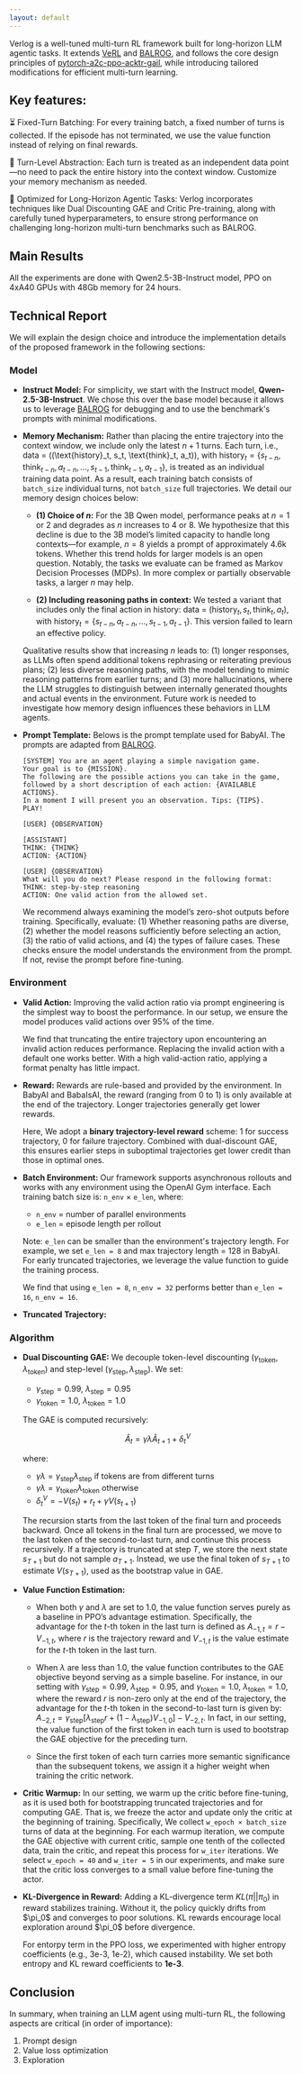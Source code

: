 ```yaml
---
layout: default
---
```


Verlog is a well-tuned multi-turn RL framework built for long-horizon LLM agentic tasks. It extends [VeRL](https://github.com/volcengine/verl) and [BALROG](https://github.com/balrog-ai/BALROG), and follows the core design principles of [pytorch-a2c-ppo-acktr-gail](https://github.com/ikostrikov/pytorch-a2c-ppo-acktr-gail), while introducing tailored modifications for efficient multi-turn learning.

## Key features:  

⏳ Fixed-Turn Batching: For every training batch, a fixed number of turns is collected. If the episode has not terminated, we use the value function instead of relying on final rewards. 

🧠 Turn-Level Abstraction: Each turn is treated as an independent data point—no need to pack the entire history into the context window. Customize your memory mechanism as needed. 

🚀 Optimized for Long-Horizon Agentic Tasks: Verlog incorporates techniques like Dual Discounting GAE and Critic Pre-training, along with carefully tuned hyperparameters, to ensure strong performance on challenging long-horizon multi-turn benchmarks such as BALROG.

## Main Results

All the experiments are done with Qwen2.5-3B-Instruct model, PPO on 4xA40 GPUs with 48Gb memory for 24 hours.



## Technical Report

We will explain the design choice and introduce the implementation details of the proposed framework in the following sections:

### Model

* **Instruct Model:**
    For simplicity, we start with the Instruct model, **Qwen-2.5-3B-Instruct**. We chose this over the base model because it allows us to leverage [BALROG](https://github.com/balrog-ai/BALROG) for debugging and to use the benchmark's prompts with minimal modifications.

* **Memory Mechanism:**
    Rather than placing the entire trajectory into the context window, we include only the latest $n+1$ turns. Each turn, i.e., data = \((\text{history}_t, s_t, \text{think}_t, a_t)\), with $\text{history}_t = \{s_{t-n}, \text{think}_{t-n}, a_{t-n}, ..., s_{t-1}, \text{think}_{t-1}, a_{t-1}\}$, is treated as an individual training data point. As a result, each training batch consists of `batch_size` individual turns, not `batch_size` full trajectories. We detail our memory design choices below:

    * **(1) Choice of $n$:**
    For the 3B Qwen model, performance peaks at $n = 1$ or $2$ and degrades as $n$ increases to $4$ or $8$. We hypothesize that this decline is due to the 3B model’s limited capacity to handle long contexts—for example, $n = 8$ yields a prompt of approximately 4.6k tokens. Whether this trend holds for larger models is an open question. Notably, the tasks we evaluate can be framed as Markov Decision Processes (MDPs). In more complex or partially observable tasks, a larger $n$ may help.

    * **(2) Including reasoning paths in context:**
    We tested a variant that includes only the final action in history:
    data = $(\text{history}_t, s_t, \text{think}_t, a_t)$, with
    $\text{history}_t = \{s_{t-n}, a_{t-n}, ..., s_{t-1}, a_{t-1}\}$.
    This version failed to learn an effective policy.

    Qualitative results show that increasing $n$ leads to: (1) longer responses, as LLMs often spend additional tokens rephrasing or reiterating previous plans; (2) less diverse reasoning paths, with the model tending to mimic reasoning patterns from earlier turns; and (3) more hallucinations, where the LLM struggles to distinguish between internally generated thoughts and actual events in the environment. Future work is needed to investigate how memory design influences these behaviors in LLM agents.

* **Prompt Template:**
    Belows is the prompt template used for BabyAI. The prompts are adapted from [BALROG](https://github.com/balrog-ai/BALROG).
    ```
    [SYSTEM] You are an agent playing a simple navigation game. 
    Your goal is to {MISSION}. 
    The following are the possible actions you can take in the game, followed by a short description of each action: {AVAILABLE ACTIONS}. 
    In a moment I will present you an observation. Tips: {TIPS}.
    PLAY!
    ```
    ```
    [USER] {OBSERVATION}
    ```
    ```
    [ASSISTANT]
    THINK: {THINK}
    ACTION: {ACTION}
    ```
    ```
    [USER] {OBSERVATION}
    What will you do next? Please respond in the following format:
    THINK: step-by-step reasoning
    ACTION: One valid action from the allowed set.
    ```
    We recommend always examining the model’s zero-shot outputs before training. Specifically, evaluate: (1) Whether reasoning paths are diverse, (2) whether the model reasons sufficiently before selecting an action, (3) the ratio of valid actions, and (4) the types of failure cases. These checks ensure the model understands the environment from the prompt. If not, revise the prompt before fine-tuning.

### Environment

* **Valid Action:**
    Improving the valid action ratio via prompt engineering is the simplest way to boost the performance. In our setup, we ensure the model produces valid actions over 95% of the time.

    We find that truncating the entire trajectory upon encountering an invalid action reduces performance. Replacing the invalid action with a default one works better. With a high valid-action ratio, applying a format penalty has little impact.

* **Reward:**
    Rewards are rule-based and provided by the environment. In BabyAI and BabaIsAI, the reward (ranging from 0 to 1) is only available at the end of the trajectory. Longer trajectories generally get lower rewards.

    Here, We adopt a **binary trajectory-level reward** scheme: 1 for success trajectory, 0 for failure trajectory. Combined with dual-discount GAE, this ensures earlier steps in suboptimal trajectories get lower credit than those in optimal ones.

* **Batch Environment:**
    Our framework supports asynchronous rollouts and works with any environment using the OpenAI Gym interface. Each training batch size is: `n_env` × `e_len`, where:
    * `n_env` = number of parallel environments
    * `e_len` = episode length per rollout

    Note: `e_len` can be smaller than the environment's trajectory length. For example, we set `e_len = 8` and max trajectory length = 128 in BabyAI. For early truncated trajectories, we leverage the value function to guide the training process.

    We find that using `e_len = 8`, `n_env = 32` performs better than `e_len = 16`, `n_env = 16`.

* **Truncated Trajectory:**
    

### Algorithm

* **Dual Discounting GAE:**
    We decouple token-level discounting $(\gamma_{\text{token}}, \lambda_{\text{token}})$ and step-level $(\gamma_{\text{step}}, \lambda_{\text{step}})$. We set:

    * $\gamma_{\text{step}} = 0.99$, $\lambda_{\text{step}} = 0.95$
    * $\gamma_{\text{token}} = 1.0$, $\lambda_{\text{token}} = 1.0$

    The GAE is computed recursively:

    $$
    \hat{A}_t = \gamma\lambda \hat{A}_{t+1} + \delta_t^V
    $$

    where:

    * $\gamma\lambda = \gamma_{\text{step}} \lambda_{\text{step}}$ if tokens are from different turns
    * $\gamma\lambda = \gamma_{\text{token}} \lambda_{\text{token}}$ otherwise
    * $\delta_t^V = -V(s_t) + r_t + \gamma V(s_{t+1})$

    The recursion starts from the last token of the final turn and proceeds backward. Once all tokens in the final turn are processed, we move to the last token of the second-to-last turn, and continue this process recursively. 
    If a trajectory is truncated at step $T$, we store the next state $s_{T+1}$ but do not sample $a_{T+1}$. Instead, we use the final token of $s_{T+1}$ to estimate $V(s_{T+1})$, used as the bootstrap value in GAE.

* **Value Function Estimation:**
    * When both $\gamma$ and $\lambda$ are set to 1.0, the value function serves purely as a baseline in PPO’s advantage estimation. Specifically, the advantage for the $t$-th token in the last turn is defined as $A_{-1,t} = r - V_{-1,t}$, where $r$ is the trajectory reward and $V_{-1,t}$ is the value estimate for the $t$-th token in the last turn.

    * When $\lambda$ are less than 1.0, the value function contributes to the GAE objective beyond serving as a simple baseline. For instance, in our setting with $\gamma_{\text{step}} = 0.99$, $\lambda_{\text{step}} = 0.95$, and $\gamma_{\text{token}} = 1.0$, $\lambda_{\text{token}} = 1.0$, where the reward $r$ is non-zero only at the end of the trajectory, the advantage for the $t$-th token in the second-to-last turn is given by: $A_{-2,t} = \gamma_{\text{step}}[\lambda_{\text{step}} r + (1-\lambda_{\text{step}}) V_{-1,0}] - V_{-2,t}$. In fact, in our setting, the value function of the first token in each turn is used to bootstrap the GAE objective for the preceding turn.

    * Since the first token of each turn carries more semantic significance than the subsequent tokens, we assign it a higher weight when training the critic network.

* **Critic Warmup:**
    In our setting, we warm up the critic before fine-tuning, as it is used both for bootstrapping truncated trajectories and for computing GAE. That is, we freeze the actor and update only the critic at the beginning of training. Specifically, We collect `w_epoch × batch_size` turns of data at the beginning. For each warmup iteration, we compute the GAE objective with current critic, sample one tenth of the collected data, train the critic, and repeat this process for `w_iter` iterations. We select `w_epoch = 40` and `w_iter = 5` in our experiments, and make sure that the critic loss converges to a small value before fine-tuning the actor.
    
* **KL-Divergence in Reward:**
    Adding a KL-divergence term $KL(\pi||\pi_0)$ in reward stabilizes training. Without it, the policy quickly drifts from \$\pi\_0\$ and converges to poor solutions. KL rewards encourage local exploration around \$\pi\_0\$ before divergence.

    For entorpy term in the PPO loss, we experimented with higher entropy coefficients (e.g., 3e-3, 1e-2), which caused instability. We set both entropy and KL reward coefficients to **1e-3**. 

## Conclusion

In summary, when training an LLM agent using multi-turn RL, the following aspects are critical (in order of importance):

1. Prompt design
2. Value loss optimization
3. Exploration



